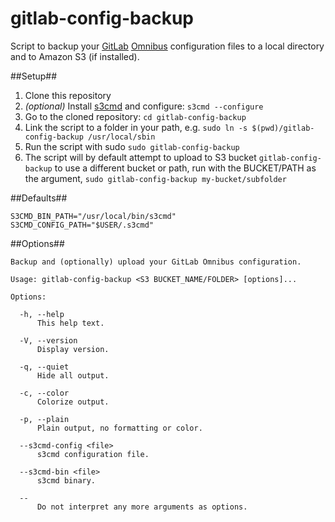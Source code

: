 gitlab-config-backup
====================

Script to backup your [GitLab](https://about.gitlab.com/) [Omnibus](https://about.gitlab.com/downloads/) configuration files to a local directory and to Amazon S3 (if installed).

##Setup##
1. Clone this repository
2. *(optional)* Install [s3cmd](https://github.com/s3tools/s3cmd/blob/master/INSTALL) and configure: ```s3cmd --configure```
3. Go to the cloned repository: ```cd gitlab-config-backup```
4. Link the script to a folder in your path, e.g. ```sudo ln -s $(pwd)/gitlab-config-backup /usr/local/sbin```
3. Run the script with sudo ```sudo gitlab-config-backup```
3. The script will by default attempt to upload to S3 bucket ```gitlab-config-backup``` to use a different bucket or path, run with the BUCKET/PATH as the argument, ```sudo gitlab-config-backup my-bucket/subfolder``` 

##Defaults##

```
S3CMD_BIN_PATH="/usr/local/bin/s3cmd"
S3CMD_CONFIG_PATH="$USER/.s3cmd"
```


##Options##

```
Backup and (optionally) upload your GitLab Omnibus configuration.

Usage: gitlab-config-backup <S3 BUCKET_NAME/FOLDER> [options]...

Options:

  -h, --help
      This help text.

  -V, --version
      Display version.

  -q, --quiet
      Hide all output.

  -c, --color
      Colorize output.

  -p, --plain
      Plain output, no formatting or color.

  --s3cmd-config <file>
      s3cmd configuration file.

  --s3cmd-bin <file>
      s3cmd binary.

  --
      Do not interpret any more arguments as options.
```